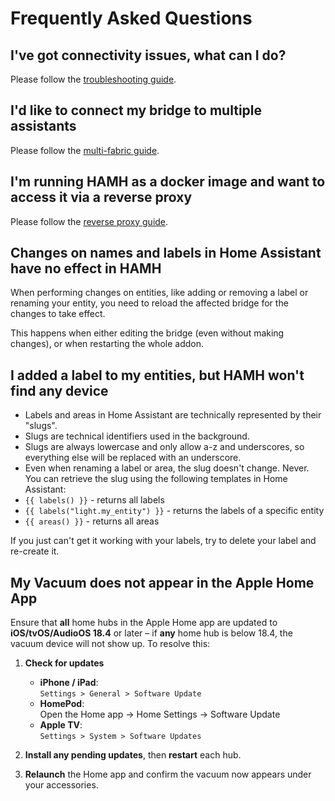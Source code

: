 # Frequently Asked Questions

## I've got connectivity issues, what can I do?

Please follow the [troubleshooting guide](./Guides/Connectivity%20Issues.md).

## I'd like to connect my bridge to multiple assistants

Please follow the [multi-fabric guide](./Guides/Connect%20Multiple%20Fabrics.md).

## I'm running HAMH as a docker image and want to access it via a reverse proxy

Please follow the [reverse proxy guide](./Guides/Reverse%20Proxy.md).

## Changes on names and labels in Home Assistant have no effect in HAMH

When performing changes on entities, like adding or removing a label or renaming your entity, you need to reload the
affected bridge for the changes to take effect.

This happens when either editing the bridge (even without making changes), or when restarting the whole addon.

## I added a label to my entities, but HAMH won't find any device

- Labels and areas in Home Assistant are technically represented by their "slugs".
- Slugs are technical identifiers used in the background.
- Slugs are always lowercase and only allow a-z and underscores, so everything else will be replaced with an
  underscore.
- Even when renaming a label or area, the slug doesn't change. Never.
  You can retrieve the slug using the following templates in Home Assistant:
- `{{ labels() }}` - returns all labels
- `{{ labels("light.my_entity") }}` - returns the labels of a specific entity
- `{{ areas() }}` - returns all areas

If you just can't get it working with your labels, try to delete your label and re-create it.

## My Vacuum does not appear in the Apple Home App

Ensure that **all** home hubs in the Apple Home app are updated to **iOS/tvOS/AudioOS 18.4** or later – if **any** home hub is below 18.4, the vacuum device will not show up. To resolve this:

1. **Check for updates**  
   - **iPhone / iPad**:  
     `Settings > General > Software Update`  
   - **HomePod**:  
     Open the Home app → Home Settings → Software Update  
   - **Apple TV**:  
     `Settings > System > Software Updates`

2. **Install any pending updates**, then **restart** each hub.

3. **Relaunch** the Home app and confirm the vacuum now appears under your accessories.

